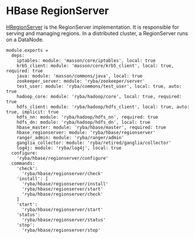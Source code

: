 
# HBase RegionServer

[HRegionServer](http://hbase.apache.org/book.html#regionserver.arch) is the
RegionServer implementation.
It is responsible for serving and managing regions. 
In a distributed cluster, a RegionServer runs on a DataNode.

    module.exports =
      deps:
        iptables: module: 'masson/core/iptables', local: true
        krb5_client: module: 'masson/core/krb5_client', local: true, required: true
        java: module: 'masson/commons/java', local: true
        zookeeper_server: module: 'ryba/zookeeper/server'
        test_user: module: 'ryba/commons/test_user', local: true, auto: true
        hadoop_core: module: 'ryba/hadoop/core', local: true, required: true
        hdfs_client: module: 'ryba/hadoop/hdfs_client', local: true, auto: true, implicit: true
        hdfs_nn: module: 'ryba/hadoop/hdfs_nn', required: true
        hdfs_dn: module: 'ryba/hadoop/hdfs_dn', local: true
        hbase_master: module: 'ryba/hbase/master', required: true
        hbase_regionserver: module: 'ryba/hbase/regionserver'
        ranger_admin: module: 'ryba/ranger/admin'
        ganglia_collector: module: 'ryba/retired/ganglia/collector'
        log4j: module: 'ryba/log4j', local: true
      configure:
        'ryba/hbase/regionserver/configure'
      commands:
        'check':
          'ryba/hbase/regionserver/check'
        'install': [
          'ryba/hbase/regionserver/install'
          'ryba/hbase/regionserver/start'
          'ryba/hbase/regionserver/check'
        ]
        'start':
          'ryba/hbase/regionserver/start'
        'status':
          'ryba/hbase/regionserver/status'
        'stop':
          'ryba/hbase/regionserver/stop'
